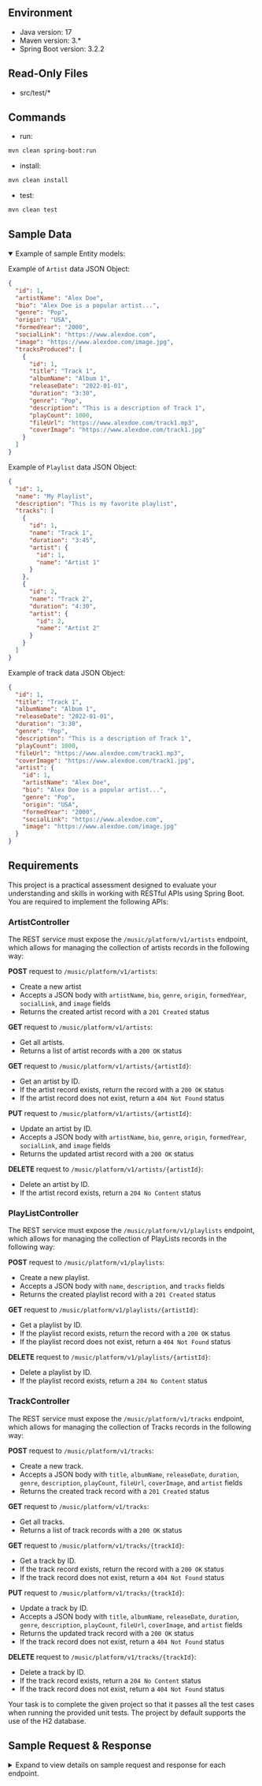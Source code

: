 ## Environment
- Java version: 17
- Maven version: 3.*
- Spring Boot version: 3.2.2

## Read-Only Files
- src/test/*

## Commands
- run:
```bash
mvn clean spring-boot:run
```
- install:
```bash
mvn clean install
```
- test:
```bash
mvn clean test
```

## Sample Data
<details open>
<summary>Example of sample Entity models:</summary>

Example of `Artist` data JSON Object:
```json
{
  "id": 1,
  "artistName": "Alex Doe",
  "bio": "Alex Doe is a popular artist...",
  "genre": "Pop",
  "origin": "USA",
  "formedYear": "2000",
  "socialLink": "https://www.alexdoe.com",
  "image": "https://www.alexdoe.com/image.jpg",
  "tracksProduced": [
    {
      "id": 1,
      "title": "Track 1",
      "albumName": "Album 1",
      "releaseDate": "2022-01-01",
      "duration": "3:30",
      "genre": "Pop",
      "description": "This is a description of Track 1",
      "playCount": 1000,
      "fileUrl": "https://www.alexdoe.com/track1.mp3",
      "coverImage": "https://www.alexdoe.com/track1.jpg"
    }
  ]
}
```

Example of `Playlist` data JSON Object:
```json
{
  "id": 1,
  "name": "My Playlist",
  "description": "This is my favorite playlist",
  "tracks": [
    {
      "id": 1,
      "name": "Track 1",
      "duration": "3:45",
      "artist": {
        "id": 1,
        "name": "Artist 1"
      }
    },
    {
      "id": 2,
      "name": "Track 2",
      "duration": "4:30",
      "artist": {
        "id": 2,
        "name": "Artist 2"
      }
    }
  ]
}
```
Example of track data JSON Object:
```json
{
  "id": 1,
  "title": "Track 1",
  "albumName": "Album 1",
  "releaseDate": "2022-01-01",
  "duration": "3:30",
  "genre": "Pop",
  "description": "This is a description of Track 1",
  "playCount": 1000,
  "fileUrl": "https://www.alexdoe.com/track1.mp3",
  "coverImage": "https://www.alexdoe.com/track1.jpg",
  "artist": {
    "id": 1,
    "artistName": "Alex Doe",
    "bio": "Alex Doe is a popular artist...",
    "genre": "Pop",
    "origin": "USA",
    "formedYear": "2000",
    "socialLink": "https://www.alexdoe.com",
    "image": "https://www.alexdoe.com/image.jpg"
  }
}
```
</details>

## Requirements

This project is a practical assessment designed to evaluate your understanding and skills in working with RESTful APIs using Spring Boot. You are required to implement the following APIs:

### ArtistController

The REST service must expose the `/music/platform/v1/artists` endpoint, which allows for managing the collection of artists records in the following way:

**POST** request to `/music/platform/v1/artists`:

- Create a new artist
- Accepts a JSON body with `artistName`, `bio`, `genre`, `origin`, `formedYear`, `socialLink`, and `image` fields
- Returns the created artist record with a `201 Created` status

**GET** request to `/music/platform/v1/artists`:

- Get all artists.
- Returns a list of artist records with a `200 OK` status

**GET** request to `/music/platform/v1/artists/{artistId}`:

- Get an artist by ID.
- If the artist record exists, return the record with a `200 OK` status
- If the artist record does not exist, return a `404 Not Found` status

**PUT** request to `/music/platform/v1/artists/{artistId}`:
- Update an artist by ID.
- Accepts a JSON body with `artistName`, `bio`, `genre`, `origin`, `formedYear`, `socialLink`, and `image` fields
- Returns the updated artist record with a `200 OK` status

**DELETE** request to `/music/platform/v1/artists/{artistId}`:

- Delete an artist by ID.
- If the artist record exists, return a `204 No Content` status

### PlayListController

The REST service must expose the `/music/platform/v1/playlists` endpoint, which allows for managing the collection of PlayLists records in the following way:

**POST** request to `/music/platform/v1/playlists`:

- Create a new playlist.
- Accepts a JSON body with `name`, `description`, and `tracks` fields
- Returns the created playlist record with a `201 Created` status

**GET** request to `/music/platform/v1/playlists/{artistId}`:

- Get a playlist by ID.
- If the playlist record exists, return the record with a `200 OK` status
- If the playlist record does not exist, return a `404 Not Found` status

**DELETE** request to `/music/platform/v1/playlists/{artistId}`:

- Delete a playlist by ID.
- If the playlist record exists, return a `204 No Content` status

### TrackController

The REST service must expose the `/music/platform/v1/tracks` endpoint, which allows for managing the collection of Tracks records in the following way:

**POST** request to `/music/platform/v1/tracks`:

- Create a new track.
- Accepts a JSON body with `title`, `albumName`, `releaseDate`, `duration`, `genre`, `description`, `playCount`, `fileUrl`, `coverImage`, and `artist` fields
- Returns the created track record with a `201 Created` status

**GET** request to `/music/platform/v1/tracks`:

- Get all tracks.
- Returns a list of track records with a `200 OK` status

**GET** request to `/music/platform/v1/tracks/{trackId}`:

- Get a track by ID.
- If the track record exists, return the record with a `200 OK` status
- If the track record does not exist, return a `404 Not Found` status

**PUT** request to `/music/platform/v1/tracks/{trackId}`:

- Update a track by ID.
- Accepts a JSON body with `title`, `albumName`, `releaseDate`, `duration`, `genre`, `description`, `playCount`, `fileUrl`, `coverImage`, and `artist` fields
- Returns the updated track record with a `200 OK` status
- If the track record does not exist, return a `404 Not Found` status

**DELETE** request to `/music/platform/v1/tracks/{trackId}`:

- Delete a track by ID.
- If the track record exists, return a `204 No Content` status
- If the track record does not exist, return a `404 Not Found` status

Your task is to complete the given project so that it passes all the test cases when running the provided unit tests. The project by default supports the use of the H2 database.

## Sample Request & Response
<details><summary>Expand to view details on sample request and response for each endpoint.</summary>

### POST request to `/music/platform/v1/artists`:
Request data JSON Object:
```json
{
  "artistName": "Alex Doe",
  "bio": "Alex Doe is a popular artist...",
  "genre": "Pop",
  "origin": "USA",
  "formedYear": "2000",
  "socialLink": "https://www.alexdoe.com",
  "image": "https://www.alexdoe.com/image.jpg"
}
```

Response JSON Object:
```json
{
  "id": 1,
  "artistName": "Alex Doe",
  "bio": "Alex Doe is a popular artist...",
  "genre": "Pop",
  "origin": "USA",
  "formedYear": "2000",
  "socialLink": "https://www.alexdoe.com",
  "image": "https://www.alexdoe.com/image.jpg"
}
```

### GET request to `/music/platform/v1/artists`:
Response JSON Object:
```json
[
  {
    "id": 1,
    "artistName": "Alex Doe",
    "bio": "Alex Doe is a popular artist...",
    "genre": "Pop",
    "origin": "USA",
    "formedYear": "2000",
    "socialLink": "https://www.alexdoe.com",
    "image": "https://www.alexdoe.com/image.jpg"
  }
]
```

### GET request to `/music/platform/v1/artists/{artistId}`:
Response JSON Object:
```json
{
  "id": 1,
  "artistName": "Alex Doe",
  "bio": "Alex Doe is a popular artist...",
  "genre": "Pop",
  "origin": "USA",
  "formedYear": "2000",
  "socialLink": "https://www.alexdoe.com",
  "image": "https://www.alexdoe.com/image.jpg"
}
```

### PUT request to `/music/platform/v1/artists/{artistId}`:
Request data JSON Object:
```json
{
  "artistName": "Alex Doe",
  "bio": "Alex Doe is a popular artist...",
  "genre": "Pop",
  "origin": "USA",
  "formedYear": "2000",
  "socialLink": "https://www.alexdoe.com",
  "image": "https://www.alexdoe.com/image.jpg"
}
```
Response JSON Object:
```json
{
  "id": 1,
  "artistName": "Alex Doe",
  "bio": "Alex Doe is a popular artist...",
  "genre": "Pop",
  "origin": "USA",
  "formedYear": "2000",
  "socialLink": "https://www.alexdoe.com",
  "image": "https://www.alexdoe.com/image.jpg"
}
```

### DELETE request to `/music/platform/v1/artists/{artistId}`:
No response data, returns a `204 No Content` status

### POST request to `/music/platform/v1/playlists`:
Request data JSON Object:
```json
{
  "name": "My Playlist",
  "description": "This is my favorite playlist"
}
```

Response JSON Object:
```json
{
  "id": 1,
  "name": "My Playlist",
  "description": "This is my favorite playlist"
}
```

### GET request to `/music/platform/v1/playlists/{playlistId}`:

Response JSON Object:
```json
{
  "id": 1,
  "name": "My Playlist",
  "description": "This is my favorite playlist"
}
```

### DELETE request to `/music/platform/v1/playlists/{playlistId}`:
No response data, returns a `204 No Content` status

### POST request to `/music/platform/v1/tracks`:

Request data JSON Object:
```json
{
  "title": "Track 1",
  "albumName": "Album 1",
  "releaseDate": "2022-01-01",
  "duration": "3:30",
  "genre": "Pop",
  "description": "This is a description of Track 1",
  "playCount": 1000,
  "fileUrl": "https://www.alexdoe.com/track1.mp3",
  "coverImage": "https://www.alexdoe.com/track1.jpg"
}
```

Response JSON Object:
```json
{
  "id": 1,
  "title": "Track 1",
  "albumName": "Album 1",
  "releaseDate": "2022-01-01",
  "duration": "3:30",
  "genre": "Pop",
  "description": "This is a description of Track 1",
  "playCount": 1000,
  "fileUrl": "https://www.alexdoe.com/track1.mp3",
  "coverImage": "https://www.alexdoe.com/track1.jpg"
}
```

### GET request to `/music/platform/v1/tracks`:

Response JSON Object:
```json
[
  {
    "id": 1,
    "title": "Track 1",
    "albumName": "Album 1",
    "releaseDate": "2022-01-01",
    "duration": "3:30",
    "genre": "Pop",
    "description": "This is a description of Track 1",
    "playCount": 1000,
    "fileUrl": "https://www.alexdoe.com/track1.mp3",
    "coverImage": "https://www.alexdoe.com/track1.jpg"
  }
]
```

### GET request to `/music/platform/v1/tracks/{trackId}`:

Response JSON Object:
```json
{
  "id": 1,
  "title": "Track 1",
  "albumName": "Album 1",
  "releaseDate": "2022-01-01",
  "duration": "3:30",
  "genre": "Pop",
  "description": "This is a description of Track 1",
  "playCount": 1000,
  "fileUrl": "https://www.alexdoe.com/track1.mp3",
  "coverImage": "https://www.alexdoe.com/track1.jpg"
}
```

### PUT request to `/music/platform/v1/tracks/{trackId}`:

Request data JSON Object:
```json
{
  "title": "Track 1",
  "albumName": "Album 1",
  "releaseDate": "2022-01-01",
  "duration": "3:30",
  "genre": "Pop",
  "description": "This is a description of Track 1",
  "playCount": 1000,
  "fileUrl": "https://www.alexdoe.com/track1.mp3",
  "coverImage": "https://www.alexdoe.com/track1.jpg"
}
```

Response JSON Object:
```json
{
  "id": 1,
  "title": "Track 1",
  "albumName": "Album 1",
  "releaseDate": "2022-01-01",
  "duration": "3:30",
  "genre": "Pop",
  "description": "This is a description of Track 1",
  "playCount": 1000,
  "fileUrl": "https://www.alexdoe.com/track1.mp3",
  "coverImage": "https://www.alexdoe.com/track1.jpg"
}
```

### DELETE request to `/music/platform/v1/tracks/{trackId}`:

No response data, returns a `204 No Content` status.
</details>
